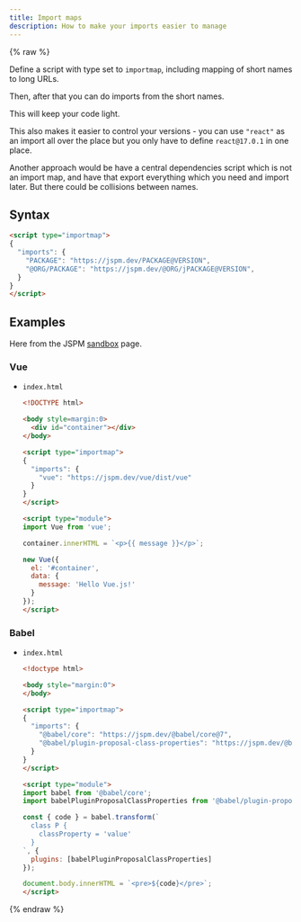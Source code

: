 ```yaml
---
title: Import maps
description: How to make your imports easier to manage
---
```


{% raw %}

Define a script with type set to `importmap`, including mapping of short names to long URLs. 

Then, after that you can do imports from the short names.

This will keep your code light. 

This also makes it easier to control your versions - you can use `"react"` as an import all over the place but you only have to define `react@17.0.1` in one place.

Another approach would be have a central dependencies script which is not an import map, and have that export everything which you need and import later. But there could be collisions between names.


## Syntax

```html
<script type="importmap">
{
  "imports": {
    "PACKAGE": "https://jspm.dev/PACKAGE@VERSION",
    "@ORG/PACKAGE": "https://jspm.dev/@ORG/jPACKAGE@VERSION",
  }
}
</script>
```


## Examples

Here from the JSPM [sandbox](https://jspm.org/sandbox) page.

### Vue

- `index.html`
    ```html
    <!DOCTYPE html>
    
    <body style=margin:0>
      <div id="container"></div>
    </body>
    
    <script type="importmap">
    {
      "imports": {
        "vue": "https://jspm.dev/vue/dist/vue"
      }
    }
    </script>
    
    <script type="module">
    import Vue from 'vue';

    container.innerHTML = `<p>{{ message }}</p>`;

    new Vue({
      el: '#container',
      data: {
        message: 'Hello Vue.js!'
      }
    });
    </script>
    ```

### Babel

- `index.html`
    ```html
    <!doctype html>

    <body style="margin:0">
    </body>

    <script type="importmap">
    {
      "imports": {
        "@babel/core": "https://jspm.dev/@babel/core@7",
        "@babel/plugin-proposal-class-properties": "https://jspm.dev/@babel/plugin-proposal-class-properties@7"
      }
    }
    </script>

    <script type="module">
    import babel from '@babel/core';
    import babelPluginProposalClassProperties from '@babel/plugin-proposal-class-properties';

    const { code } = babel.transform(`
      class P {
        classProperty = 'value'
      }
    `, {
      plugins: [babelPluginProposalClassProperties]
    });

    document.body.innerHTML = `<pre>${code}</pre>`;
    </script>
    ```
    
{% endraw %}
